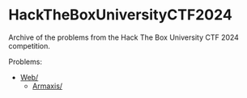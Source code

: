 # HackTheBoxUniversityCTF2024

Archive of the problems from the Hack The Box University CTF 2024 competition.

Problems:

<!-- MDFT . !include_files,max_depth=2 -->
- [Web/](Web)
	- [Armaxis/](Web/Armaxis)
